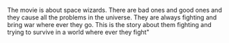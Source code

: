 The movie is about space wizards. There are bad ones and good ones and they cause all the problems in the universe. They are always fighting and bring war where ever they go. This is the story about them fighting and trying to survive in a world where ever they fight"
